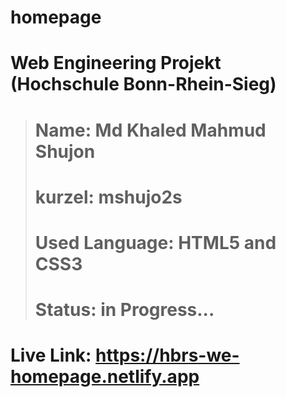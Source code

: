 # homepage

# Web Engineering Projekt (Hochschule Bonn-Rhein-Sieg) 
> # Name: Md Khaled Mahmud Shujon
> # kurzel: mshujo2s
> # Used Language: HTML5 and CSS3
> # Status: in Progress...
# Live Link: https://hbrs-we-homepage.netlify.app

